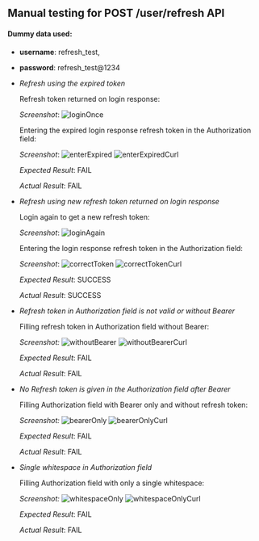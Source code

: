 ## Manual testing for POST /user/refresh API

#### Dummy data used:
* **username**: refresh_test, 
* **password**: refresh_test@1234

* _Refresh using the expired token_

    Refresh token returned on login response:
    
    _Screenshot_: 
    ![loginOnce](https://user-images.githubusercontent.com/50259869/94347905-e0e11680-0055-11eb-8569-0249b45e52e6.PNG)

    Entering the expired login response refresh token in the Authorization field:
    
    _Screenshot_: 
    ![enterExpired](https://user-images.githubusercontent.com/50259869/94347906-e179ad00-0055-11eb-9b37-1496638434a2.PNG)
    ![enterExpiredCurl](https://user-images.githubusercontent.com/50259869/94347907-e2124380-0055-11eb-982b-52e9f087540c.PNG)

    _Expected Result_: FAIL

    _Actual Result_: FAIL

* _Refresh using new refresh token returned on login response_

    Login again to get a new refresh token:
    
    _Screenshot_: 
    ![loginAgain](https://user-images.githubusercontent.com/50259869/94347910-e2aada00-0055-11eb-982f-3919042cbac4.PNG)

    Entering the login response refresh token in the Authorization field:
    
    _Screenshot_: 
    ![correctToken](https://user-images.githubusercontent.com/50259869/94347911-e3437080-0055-11eb-9b52-1e2b014ed8b5.PNG)
    ![correctTokenCurl](https://user-images.githubusercontent.com/50259869/94347912-e3437080-0055-11eb-9912-452d4a637942.PNG)

    _Expected Result_: SUCCESS

    _Actual Result_: SUCCESS

* _Refresh token in Authorization field is not valid or without Bearer_

    Filling refresh token in Authorization field without Bearer:

    _Screenshot:_
    ![withoutBearer](https://user-images.githubusercontent.com/50259869/94347915-e4749d80-0055-11eb-97e3-6328a54fc399.PNG)
    ![withoutBearerCurl](https://user-images.githubusercontent.com/50259869/94347916-e4749d80-0055-11eb-8d40-94ed540ed33e.PNG)

    _Expected Result_: FAIL

    _Actual Result_: FAIL

* _No Refresh token is given in the Authorization field after Bearer_

    Filling Authorization field with Bearer only and without refresh token:

    _Screenshot:_
    ![bearerOnly](https://user-images.githubusercontent.com/50259869/94347913-e3dc0700-0055-11eb-8ad9-3993edb31ea8.PNG)
    ![bearerOnlyCurl](https://user-images.githubusercontent.com/50259869/94347914-e3dc0700-0055-11eb-86cf-03789fff41a6.PNG)

    _Expected Result_: FAIL

    _Actual Result_: FAIL

* _Single whitespace in Authorization field_

    Filling Authorization field with only a single whitespace:

    _Screenshot:_
    ![whitespaceOnly](https://user-images.githubusercontent.com/50259869/94347917-e50d3400-0055-11eb-98ad-a1dada8d5ba7.PNG)
    ![whitespaceOnlyCurl](https://user-images.githubusercontent.com/50259869/94347918-e5a5ca80-0055-11eb-93ec-6ce64c3e4f38.PNG)

    _Expected Result_: FAIL

    _Actual Result_: FAIL